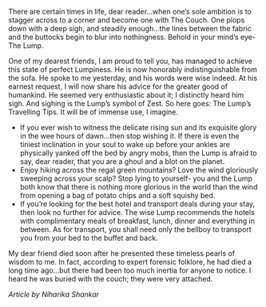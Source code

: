 <!-- TITLE:The Ultimate Travel Guide -->

There are certain times in life, dear reader…when one’s sole ambition is to stagger across to a corner and become one with The Couch. One plops down with a deep sigh, and steadily enough…the lines between the fabric and the buttocks begin to blur into nothingness. Behold in your mind’s eye- The Lump.

One of my dearest friends, I am proud to tell you, has managed to achieve this state of perfect Lumpiness. He is now honorably indistinguishable from the sofa. He spoke to me yesterday, and his words were wise indeed. At his earnest request, I will now share his advice for the greater good of humankind. He seemed very enthusiastic about it; I distinctly heard him sigh. And sighing is the Lump’s symbol of Zest. So here goes: The Lump’s Travelling Tips. It will be of immense use, I imagine.

* If you ever wish to witness the delicate rising sun and its exquisite glory in the wee hours of dawn…then stop wishing it. If there is even the tiniest inclination in your soul to wake up before your ankles are physically yanked off the bed by angry mobs, then the Lump is afraid to say, dear reader, that you are a ghoul and a blot on the planet.
* Enjoy hiking across the regal green mountains? Love the wind gloriously sweeping across your scalp? Stop lying to yourself- you and the Lump both know that there is nothing more glorious in the world than the wind from opening a bag of potato chips and a soft squishy bed.
* If you’re looking for the best hotel and transport deals during your stay, then look no further for advice. The wise Lump recommends the hotels with complimentary meals of breakfast, lunch, dinner and everything in between. As for transport, you shall need only the bellboy to transport you from your bed to the buffet and back. 

My dear friend died soon after he presented these timeless pearls of wisdom to me. In fact, according to expert forensic folklore, he had died a long time ago…but there had been too much inertia for anyone to notice. I heard he was buried with the couch; they were very attached.

*Article by Niharika Shankar*

